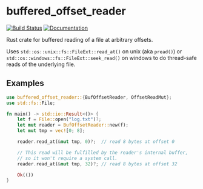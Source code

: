 # buffered\_offset\_reader

[![Build Status](https://travis-ci.org/sbillig/buffered_offset_reader.svg?branch=master)](https://travis-ci.org/sbillig/buffered_offset_reader)
[![Documentation](https://docs.rs/buffered_offset_reader/badge.svg)](https://docs.rs/buffered_offset_reader)

Rust crate for buffered reading of a file at arbitrary offsets.

Uses `std::os::unix::fs::FileExt::read_at()` on unix (aka `pread()`)
or `std::os::windows::fs::FileExt::seek_read()` on windows to do thread-safe
reads of the underlying file.

## Examples

```rust
use buffered_offset_reader::{BufOffsetReader, OffsetReadMut};
use std::fs::File;

fn main() -> std::io::Result<()> {
    let f = File::open("log.txt")?;
    let mut reader = BufOffsetReader::new(f);
    let mut tmp = vec![0; 8];

    reader.read_at(&mut tmp, 0)?;  // read 8 bytes at offset 0

	// This read will be fulfilled by the reader's internal buffer,
	// so it won't require a system call.
    reader.read_at(&mut tmp, 32)?; // read 8 bytes at offset 32

    Ok(())
}
```
